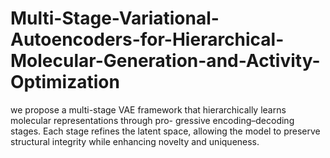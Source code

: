 # Multi-Stage-Variational-Autoencoders-for-Hierarchical-Molecular-Generation-and-Activity-Optimization
we propose a multi-stage VAE framework that hierarchically learns molecular representations through pro- gressive encoding–decoding stages. Each stage refines the latent space, allowing the model to preserve structural integrity while enhancing novelty and uniqueness.
